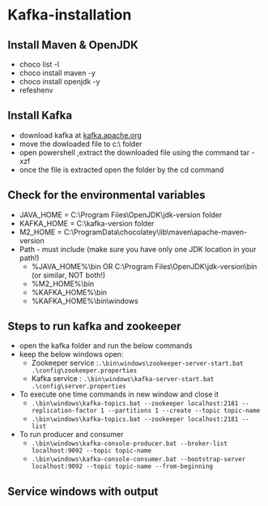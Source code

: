 # Kafka-installation
## Install Maven & OpenJDK
- choco list -l
- choco install maven -y
- choco install openjdk -y
- refeshenv
## Install Kafka
- download kafka at [kafka.apache.org](https://kafka.apache.org/quickstart)
- move the dowloaded file to c:\ folder
- open powershell ,extract the downloaded file using the command tar -xzf <filename> 
- once the file is extracted open the folder by the cd <folder> command
## Check for the environmental variables
- JAVA_HOME = C:\Program Files\OpenJDK\jdk-version folder
- KAFKA_HOME =  C:\kafka-version folder
- M2_HOME = C:\ProgramData\chocolatey\lib\maven\apache-maven-version
- Path - must include (make sure you have only one JDK location in your path!)
   - %JAVA_HOME%\bin OR C:\Program Files\OpenJDK\jdk-version\bin (or similar, NOT both!)
   - %M2_HOME%\bin
   - %KAFKA_HOME%\bin
   - %KAFKA_HOME%\bin\windows
 ## Steps to run kafka and zookeeper
 - open the kafka folder and run the below commands
 - keep the below windows open:
   - Zookeeper service :``` .\bin\windows\zookeeper-server-start.bat .\config\zookeeper.properties ```
   - Kafka service : ``` .\bin\windows\kafka-server-start.bat .\config\server.properties ```
 - To execute one time commands in new window and close it
   - ``` .\bin\windows\kafka-topics.bat --zookeeper localhost:2181 --replication-factor 1 --partitions 1 --create --topic topic-name ```
   - ``` .\bin\windows\kafka-topics.bat --zookeeper localhost:2181 --list ```
 - To run producer and consumer 
   - ``` .\bin\windows\kafka-console-producer.bat --broker-list localhost:9092 --topic topic-name ```
   - ``` .\bin\windows\kafka-console-consumer.bat --bootstrap-server localhost:9092 --topic topic-name --from-beginning ```
  
  ## Service windows with output
  
